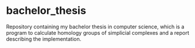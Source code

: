 # bachelor_thesis
Repository containing my bachelor thesis in computer science, 
which is a program to calculate homology groups of simplicial complexes and a report describing the implementation.
